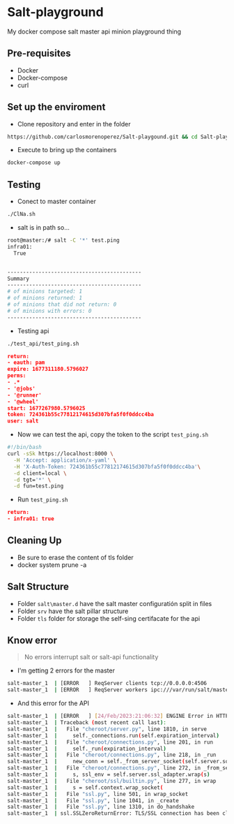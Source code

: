 # Salt-playground

My docker compose salt master api minion playground thing

## Pre-requisites

- Docker
- Docker-compose
- curl
## Set up the enviroment

* Clone repository and enter in the folder

```bash
https://github.com/carlosmorenoperez/Salt-playgound.git && cd Salt-playground
```

* Execute to bring up the containers

```bash
docker-compose up
```

## Testing

  * Conect to master container
  
   ```bash
   ./ClNa.sh
   ```
   * salt is in path so...
  
   ```bash
   root@master:/# salt -C '*' test.ping
   infra01:
     True
 
 
   -------------------------------------------
   Summary
   -------------------------------------------
   # of minions targeted: 1
   # of minions returned: 1
   # of minions that did not return: 0
   # of minions with errors: 0
   -------------------------------------------
   ```

  * Testing api

  ```bash
  ./test_api/test_ping.sh
  ```

  ```json
  return:
  - eauth: pam
  expire: 1677311180.5796027
  perms:
  - .*
  - '@jobs'
  - '@runner'
  - '@wheel'
  start: 1677267980.5796025
  token: 724361b55c77812174615d307bfa5f0f0ddcc4ba
  user: salt
  ```
  * Now we can test the api, copy the token to the script ```test_ping.sh```

  ```bash
  #!/bin/bash
  curl -sSk https://localhost:8000 \
    -H 'Accept: application/x-yaml' \
    -H 'X-Auth-Token: 724361b55c77812174615d307bfa5f0f0ddcc4ba'\
    -d client=local \
    -d tgt='*' \
    -d fun=test.ping
  ``` 

  * Run ```test_ping.sh```

  ```json 
  return:
  - infra01: true
  ```

  ## Cleaning Up

  * Be sure to erase the content of tls folder
  * docker system prune -a


  ## Salt Structure

  * Folder ```salt\master.d``` have the salt master configuratión split in files
  * Folder ```srv``` have the salt pillar structure 
  * Folder ```tls``` folder for storage the self-sing certifacate for the api

  ## Know error

  > No errors interrupt salt or salt-api functionality

  * I'm getting 2 errors for the master

  ```bash
  salt-master_1  | [ERROR   ] ReqServer clients tcp://0.0.0.0:4506
  salt-master_1  | [ERROR   ] ReqServer workers ipc:///var/run/salt/master/workers.ipc
  ```

  * And this error for the API

  ```bash  
  salt-master_1  | [ERROR   ] [24/Feb/2023:21:06:32] ENGINE Error in HTTPServer.serve
  salt-master_1  | Traceback (most recent call last):
  salt-master_1  |   File "cheroot/server.py", line 1810, in serve
  salt-master_1  |     self._connections.run(self.expiration_interval)
  salt-master_1  |   File "cheroot/connections.py", line 201, in run
  salt-master_1  |     self._run(expiration_interval)
  salt-master_1  |   File "cheroot/connections.py", line 218, in _run
  salt-master_1  |     new_conn = self._from_server_socket(self.server.socket)
  salt-master_1  |   File "cheroot/connections.py", line 272, in _from_server_socket
  salt-master_1  |     s, ssl_env = self.server.ssl_adapter.wrap(s)
  salt-master_1  |   File "cheroot/ssl/builtin.py", line 277, in wrap
  salt-master_1  |     s = self.context.wrap_socket(
  salt-master_1  |   File "ssl.py", line 501, in wrap_socket
  salt-master_1  |   File "ssl.py", line 1041, in _create
  salt-master_1  |   File "ssl.py", line 1310, in do_handshake
  salt-master_1  | ssl.SSLZeroReturnError: TLS/SSL connection has been closed (EOF) (_ssl.c:1129)
  ```

  
  


